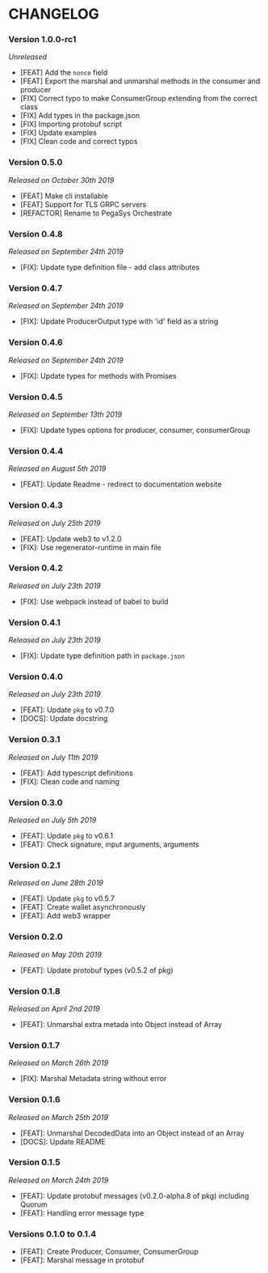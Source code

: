 # CHANGELOG
  
### Version 1.0.0-rc1

*Unreleased*

- [FEAT] Add the `nonce` field 
- [FEAT] Export the marshal and unmarshal methods in the consumer and producer
- [FIX] Correct typo to make ConsumerGroup extending from the correct class
- [FIX] Add types in the package.json
- [FIX] Importing protobuf script
- [FIX] Update examples
- [FIX] Clean code and correct typos

### Version 0.5.0

*Released on October 30th 2019*

- [FEAT] Make cli installable
- [FEAT] Support for TLS GRPC servers
- [REFACTOR] Rename to PegaSys Orchestrate

### Version 0.4.8

*Released on September 24th 2019*

- [FIX]: Update type definition file  - add class attributes

### Version 0.4.7

*Released on September 24th 2019*

- [FIX]: Update ProducerOutput type with 'id' field as a string

### Version 0.4.6

*Released on September 24th 2019*

- [FIX]: Update types for methods with Promises

### Version 0.4.5

*Released on September 13th 2019*

- [FIX]: Update types options for producer, consumer, consumerGroup

### Version 0.4.4

*Released on August 5th 2019*

- [FEAT]: Update Readme - redirect to documentation website
  
### Version 0.4.3

*Released on July 25th 2019*

- [FEAT]: Update web3 to v1.2.0
- [FIX]: Use regenerator-runtime in main file

### Version 0.4.2

*Released on July 23th 2019*

- [FIX]: Use webpack instead of babel to build

### Version 0.4.1

*Released on July 23th 2019*

- [FIX]: Update type definition path in `package.json`

### Version 0.4.0

*Released on July 23th 2019*

- [FEAT]: Update `pkg` to v0.7.0
- [DOCS]: Update docstring

### Version 0.3.1

*Released on July 11th 2019*

- [FEAT]: Add typescript definitions
- [FIX]: Clean code and naming
  
### Version 0.3.0

*Released on July 5th 2019*

- [FEAT]: Update `pkg` to v0.6.1
- [FEAT]: Check signature, input arguments, arguments
  
### Version 0.2.1

*Released on June 28th 2019*

- [FEAT]: Update `pkg` to v0.5.7
- [FEAT]: Create wallet asynchronously
- [FEAT]: Add web3 wrapper
  
### Version 0.2.0

*Released on May 20th 2019*

- [FEAT]: Update protobuf types (v0.5.2 of pkg)

### Version 0.1.8

*Released on April 2nd 2019*

- [FEAT]: Unmarshal extra metada into Object instead of Array

### Version 0.1.7

*Released on March 26th 2019*

- [FIX]: Marshal Metadata string without error

### Version 0.1.6

*Released on March 25th 2019*

- [FEAT]: Unmarshal DecodedData into an Object instead of an Array
- [DOCS]: Update README

### Version 0.1.5

*Released on March 24th 2019*

- [FEAT]: Update protobuf messages (v0.2.0-alpha.8 of pkg) including Quorum
- [FEAT]: Handling error message type

### Versions 0.1.0 to 0.1.4

- [FEAT]: Create Producer, Consumer, ConsumerGroup
- [FEAT]: Marshal message in protobuf


